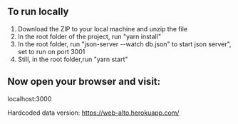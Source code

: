 
## To run locally
1. Download the ZIP to your local machine and unzip the file
2. In the root folder of the project, run "yarn install"
3. In the root folder, run "json-server --watch db.json" to start json server", set to run on port 3001
3. Still, in the root folder,run "yarn start" 

## Now open your browser and visit:

localhost:3000

Hardcoded data version:
https://web-alto.herokuapp.com/

